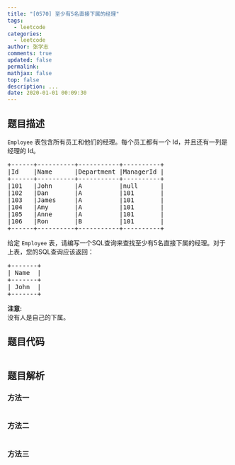 ```yaml
---
title: "[0570] 至少有5名直接下属的经理"
tags:
  - leetcode
categories:
  - leetcode
author: 张学志
comments: true
updated: false
permalink:
mathjax: false
top: false
description: ...
date: 2020-01-01 00:09:30
---
```


## 题目描述

<p><code>Employee</code> 表包含所有员工和他们的经理。每个员工都有一个 Id，并且还有一列是经理的 Id。</p>

<pre>+------+----------+-----------+----------+
|Id    |Name 	  |Department |ManagerId |
+------+----------+-----------+----------+
|101   |John 	  |A 	      |null      |
|102   |Dan 	  |A 	      |101       |
|103   |James 	  |A 	      |101       |
|104   |Amy 	  |A 	      |101       |
|105   |Anne 	  |A 	      |101       |
|106   |Ron 	  |B 	      |101       |
+------+----------+-----------+----------+
</pre>

<p>给定 <code>Employee</code> 表，请编写一个SQL查询来查找至少有5名直接下属的经理。对于上表，您的SQL查询应该返回：</p>

<pre>+-------+
| Name  |
+-------+
| John  |
+-------+
</pre>

<p><strong>注意:</strong><br>
没有人是自己的下属。</p>


## 题目代码

```cpp
```

## 题目解析

### 方法一

```cpp

```

### 方法二

```cpp

```

### 方法三

```cpp

```

